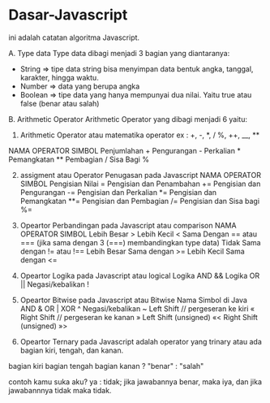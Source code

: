 # Dasar-Javascript

ini adalah catatan algoritma Javascript. 

A. Type data 
Type data dibagi menjadi 3 bagian yang diantaranya:

- String => tipe data string bisa menyimpan data bentuk angka, tanggal, karakter, hingga waktu.
- Number => data yang berupa angka
- Boolean => tipe data yang hanya mempunyai dua nilai. Yaitu true atau false (benar atau salah)


B. Arithmetic Operator
Arithmetic Operator yang dibagi menjadi 6 yaitu:

1. Arithmetic Operator atau matematika operator
 ex : +, -, *, / %, ++, __, **
 
NAMA OPERATOR	SIMBOL
Penjumlahan	       +
Pengurangan	       -
Perkalian	         *
Pemangkatan	       **
Pembagian          /
Sisa Bagi	         %

2. assigment atau Operator Penugasan pada Javascript
NAMA OPERATOR	              SIMBOL
Pengisian Nilai	                =
Pengisian dan Penambahan	     +=
Pengisian dan Pengurangan	     -=
Pengisian dan Perkalian	       *=
Pengisian dan Pemangkatan	     **=
Pengisian dan Pembagian	       /=
Pengisian dan Sisa bagi	       %=


3. Opeartor Perbandingan pada Javascript atau comparison
NAMA OPERATOR	               SIMBOL
Lebih Besar	                     >
Lebih Kecil	                     <
Sama Dengan         	    == atau === (jika sama dengan 3 (===) membandingkan type data)
Tidak Sama dengan	        != atau !==
Lebih Besar Sama dengan	        >=
Lebih Kecil Sama dengan	        <=

4. Opeartor Logika pada Javascript atau logical
Logika AND	                &&
Logika OR	                  ||
Negasi/kebalikan	           !  


5. Opeartor Bitwise pada Javascript atau Bitwise
Nama	                                Simbol di Java
AND	                                            &
OR	                                            |
XOR	                                            ^
Negasi/kebalikan	                             ~
Left Shift // pergeseran ke kiri	             «
Right Shift	// pergeseran ke kanan             »
Left Shift (unsigned)	                         «<
Right Shift (unsigned)	                       »>


6. Opeartor Ternary pada Javascript
adalah operator yang trinary  atau ada bagian kiri, tengah, dan kanan.

bagian kiri <operator> bagian tengah <operator> bagian kanan
<kodisi> ? "benar" : "salah"

contoh
kamu suka aku? ya : tidak;
jika jawabannya benar, maka iya, dan jika jawabannnya tidak maka tidak.


